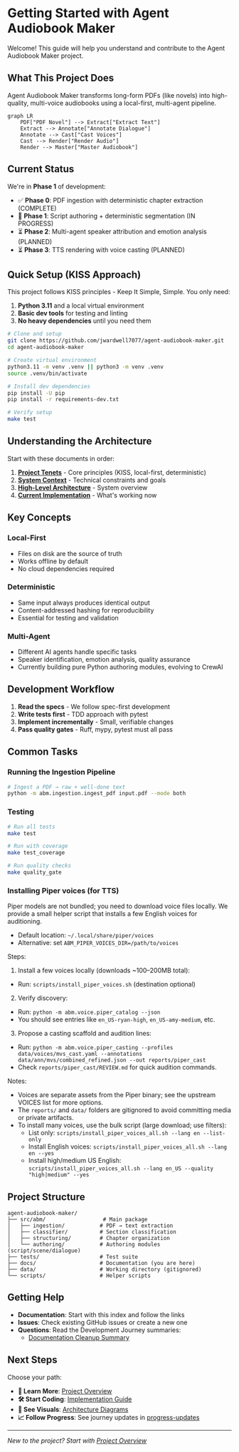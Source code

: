 # Getting Started with Agent Audiobook Maker

Welcome! This guide will help you understand and contribute to the Agent Audiobook Maker project.

## What This Project Does

Agent Audiobook Maker transforms long-form PDFs (like novels) into high-quality, multi-voice audiobooks using a local-first, multi-agent pipeline.

```mermaid
graph LR
    PDF["PDF Novel"] --> Extract["Extract Text"]
    Extract --> Annotate["Annotate Dialogue"]
    Annotate --> Cast["Cast Voices"]
    Cast --> Render["Render Audio"]
    Render --> Master["Master Audiobook"]
```

## Current Status

We're in **Phase 1** of development:

- ✅ **Phase 0**: PDF ingestion with deterministic chapter extraction (COMPLETE)
- 🚧 **Phase 1**: Script authoring + deterministic segmentation (IN PROGRESS)
- ⏳ **Phase 2**: Multi-agent speaker attribution and emotion analysis (PLANNED)
- ⏳ **Phase 3**: TTS rendering with voice casting (PLANNED)

## Quick Setup (KISS Approach)

This project follows KISS principles - Keep It Simple, Simple. You only need:

1. **Python 3.11** and a local virtual environment
1. **Basic dev tools** for testing and linting
1. **No heavy dependencies** until you need them

```bash
# Clone and setup
git clone https://github.com/jwardwell7077/agent-audiobook-maker.git
cd agent-audiobook-maker

# Create virtual environment
python3.11 -m venv .venv || python3 -m venv .venv
source .venv/bin/activate

# Install dev dependencies
pip install -U pip
pip install -r requirements-dev.txt

# Verify setup
make test
```

## Understanding the Architecture

Start with these documents in order:

1. **[Project Tenets](01-project-overview/KISS.md)** - Core principles (KISS, local-first, deterministic)
1. **[System Context](01-project-overview/CONTEXT.md)** - Technical constraints and goals
1. **[High-Level Architecture](01-project-overview/ARCHITECTURE.md)** - System overview
1. **[Current Implementation](03-implementation/README.md)** - What's working now

## Key Concepts

### Local-First

- Files on disk are the source of truth
- Works offline by default
- No cloud dependencies required

### Deterministic

- Same input always produces identical output
- Content-addressed hashing for reproducibility
- Essential for testing and validation

### Multi-Agent

- Different AI agents handle specific tasks
- Speaker identification, emotion analysis, quality assurance
- Currently building pure Python authoring modules, evolving to CrewAI

## Development Workflow

1. **Read the specs** - We follow spec-first development
1. **Write tests first** - TDD approach with pytest
1. **Implement incrementally** - Small, verifiable changes
1. **Pass quality gates** - Ruff, mypy, pytest must all pass

## Common Tasks

### Running the Ingestion Pipeline

```bash
# Ingest a PDF → raw + well-done text
python -m abm.ingestion.ingest_pdf input.pdf --mode both
```

<!-- Removed LangFlow components section (deprecated) -->

### Testing

```bash
# Run all tests
make test

# Run with coverage  
make test_coverage

# Run quality checks
make quality_gate
```

### Installing Piper voices (for TTS)

Piper models are not bundled; you need to download voice files locally. We provide a small helper script that installs a few English voices for auditioning.

- Default location: `~/.local/share/piper/voices`
- Alternative: set `ABM_PIPER_VOICES_DIR=/path/to/voices`

Steps:

1. Install a few voices locally (downloads ~100–200MB total):
  - Run: `scripts/install_piper_voices.sh` (destination optional)
2. Verify discovery:
  - Run: `python -m abm.voice.piper_catalog --json`
  - You should see entries like `en_US-ryan-high`, `en_US-amy-medium`, etc.
3. Propose a casting scaffold and audition lines:
  - Run: `python -m abm.voice.piper_casting --profiles data/voices/mvs_cast.yaml --annotations data/ann/mvs/combined_refined.json --out reports/piper_cast`
  - Check `reports/piper_cast/REVIEW.md` for quick audition commands.

Notes:
- Voices are separate assets from the Piper binary; see the upstream VOICES list for more options.
- The `reports/` and `data/` folders are gitignored to avoid committing media or private artifacts.
- To install many voices, use the bulk script (large download; use filters):
  - List only: `scripts/install_piper_voices_all.sh --lang en --list-only`
  - Install English voices: `scripts/install_piper_voices_all.sh --lang en --yes`
  - Install high/medium US English: `scripts/install_piper_voices_all.sh --lang en_US --quality "high|medium" --yes`

## Project Structure

```text
agent-audiobook-maker/
├── src/abm/                  # Main package
│   ├── ingestion/           # PDF → text extraction
│   ├── classifier/          # Section classification  
│   ├── structuring/         # Chapter organization
│   └── authoring/           # Authoring modules (script/scene/dialogue)
├── tests/                   # Test suite
├── docs/                    # Documentation (you are here)
├── data/                    # Working directory (gitignored)
└── scripts/                 # Helper scripts
```

## Getting Help

- **Documentation**: Start with this index and follow the links
- **Issues**: Check existing GitHub issues or create a new one
- **Questions**: Read the Development Journey summaries:
  - [Documentation Cleanup Summary](05-development/journey/DOCUMENTATION_CLEANUP_SUMMARY.md)
  <!-- Removed LangFlow lessons link (deprecated) -->

## Next Steps

Choose your path:

- **📖 Learn More**: [Project Overview](01-project-overview/README.md)
- **🛠️ Start Coding**: [Implementation Guide](03-implementation/README.md)
- **🎨 See Visuals**: [Architecture Diagrams](04-diagrams/README.md)
- **📈 Follow Progress**: See journey updates in [progress-updates](05-development/journey/progress-updates/)

______________________________________________________________________

*New to the project? Start with [Project Overview](01-project-overview/README.md)*
